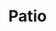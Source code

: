 ---
title: " Patio"
patioHead: "PATIO ENCLOSURE"
patioHead2: "Have fun with full protection."
patioPara: "Now, host a weekend bash or cozy get-together in style without any worry about intruders or insects. Be it your outdoor courtyard, rooftop entertainment area, pool or a spacious balcony, install TENTUFF screen enclosures and make your space more stylish and secure. TENTUFF enclosures can be custom-designed to extend from the floor to ceiling, or designed to match your unique requirements allowing you to secure your entertaining space."
patioHead3: "Advantages of TENTUFF PATIO ENCLOSURE"
---